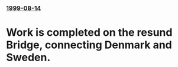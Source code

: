### [1999-08-14](/news/1999/08/14/index.md)

#  Work is completed on the resund Bridge, connecting Denmark and Sweden.



